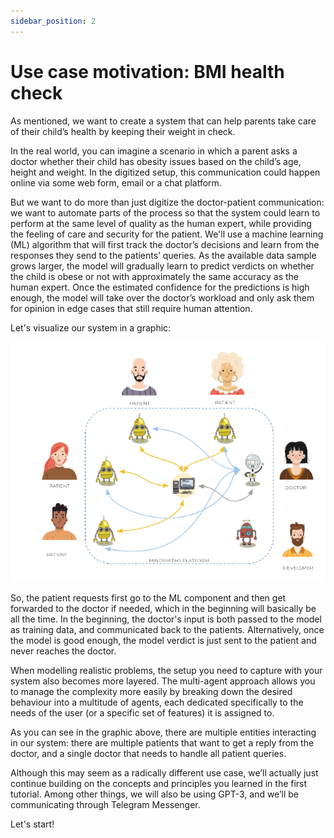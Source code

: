 ```yaml
---
sidebar_position: 2
---
```


# Use case motivation: BMI health check

As mentioned, we want to create a system that can help parents take care of their child’s health by keeping their weight in check.


In the real world, you can imagine a scenario in which a parent asks a doctor whether their child has obesity issues based on the child’s age, height and weight.
In the digitized setup, this communication could happen online via some web form, email or a chat platform.


But we want to do more than just digitize the doctor-patient communication: 
we want to automate parts of the process so that the system could learn to perform at the same level of quality as the human expert,
while providing the feeling of care and security for the patient.
We'll use a machine learning (ML) algorithm that will first track the doctor’s decisions and learn from the responses they send to the patients’ queries.
As the available data sample grows larger, the model will gradually learn to predict verdicts on whether the child is obese or not with approximately the same accuracy as the human expert.
Once the estimated confidence for the predictions is high enough, the model will take over the doctor’s 
workload and only ask them for opinion in edge cases that still require human attention.

Let's visualize our system in a graphic:

![graphic](bmi-guidance-graphic.png#center)

So, the patient requests first go to the ML component and then get forwarded to the doctor if needed, which in the beginning will basically be all the time. 
In the beginning, the doctor's input is both passed to the model as training data, and communicated back to the patients. 
Alternatively, once the model is good enough, the model verdict is just sent to the patient and never reaches the doctor.

When modelling realistic problems, the setup you need to capture with your system also becomes more layered.
The multi-agent approach allows you to manage the complexity more easily by breaking down the desired behaviour into a multitude of agents, 
each dedicated specifically to the needs of the user (or a specific set of features) it is assigned to.

As you can see in the graphic above, there are multiple entities interacting in our system: 
there are multiple patients that want to get a reply from the doctor, and a single doctor that needs to handle all patient queries.

Although this may seem as a radically different use case, we’ll actually just continue building on the concepts and principles you learned in the first tutorial. 
Among other things, we will also be using GPT-3, and we’ll be communicating through Telegram Messenger. 

Let's start!